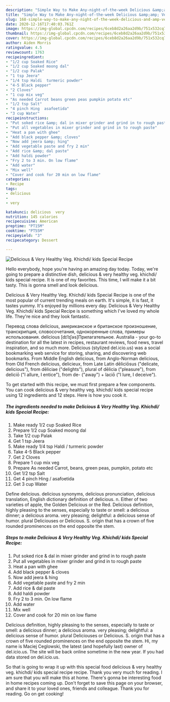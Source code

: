 ```yaml
---
description: "Simple Way to Make Any-night-of-the-week Delicious &amp;amp; Very Healthy Veg. Khichdi/ kids Special Recipe"
title: "Simple Way to Make Any-night-of-the-week Delicious &amp;amp; Very Healthy Veg. Khichdi/ kids Special Recipe"
slug: 168-simple-way-to-make-any-night-of-the-week-delicious-and-amp-very-healthy-veg-khichdi-kids-special-recipe
date: 2020-12-16T17:40:03.761Z
image: https://img-global.cpcdn.com/recipes/6ceb8d2a26aa2d9b/751x532cq70/delicious-very-healthy-veg-khichdi-kids-special-recipe-recipe-main-photo.jpg
thumbnail: https://img-global.cpcdn.com/recipes/6ceb8d2a26aa2d9b/751x532cq70/delicious-very-healthy-veg-khichdi-kids-special-recipe-recipe-main-photo.jpg
cover: https://img-global.cpcdn.com/recipes/6ceb8d2a26aa2d9b/751x532cq70/delicious-very-healthy-veg-khichdi-kids-special-recipe-recipe-main-photo.jpg
author: Aiden Morris
ratingvalue: 4.5
reviewcount: 1763
recipeingredient:
- "1/2 cup Soaked Rice"
- "1/2 cup Soaked moong dal"
- "1/2 cup Palak"
- "1 tsp Jeera"
- "1/4 tsp Haldi  turmeric powder"
- "4-5 Black pepper"
- "2 Cloves"
- "1 cup mix veg"
- "As needed Carrot beans green peas pumpkin potato etc"
- "1/2 tsp Salt"
- "4 pinch Hing  asafoetida"
- "3 cup Water"
recipeinstructions:
- "Put soked rice &amp; dal in mixer grinder and grind in to rough paste"
- "Put all vegetables in mixer grinder and grind in to rough paste"
- "Heat a pan with ghee"
- "Add black pepper &amp; cloves"
- "Now add jeera &amp; hing"
- "Add vegetable paste and fry 2 min"
- "Add rice &amp; dal paste"
- "Add haldi powder"
- "Fry 2 to 3 min. On low flame"
- "Add water"
- "Mix well"
- "Cover and cook for 20 min on low flame"
categories:
- Recipe
tags:
- delicious
- 
- very

katakunci: delicious  very 
nutrition: 145 calories
recipecuisine: American
preptime: "PT15M"
cooktime: "PT55M"
recipeyield: "3"
recipecategory: Dessert

---
```



![Delicious &amp; Very Healthy Veg. Khichdi/ kids Special Recipe](https://img-global.cpcdn.com/recipes/6ceb8d2a26aa2d9b/751x532cq70/delicious-very-healthy-veg-khichdi-kids-special-recipe-recipe-main-photo.jpg)

Hello everybody, hope you're having an amazing day today. Today, we're going to prepare a distinctive dish, delicious &amp; very healthy veg. khichdi/ kids special recipe. It is one of my favorites. This time, I will make it a bit tasty. This is gonna smell and look delicious.

Delicious &amp; Very Healthy Veg. Khichdi/ kids Special Recipe is one of the most popular of current trending meals on earth. It's simple, it is fast, it tastes yummy. It's enjoyed by millions every day. Delicious &amp; Very Healthy Veg. Khichdi/ kids Special Recipe is something which I've loved my whole life. They're nice and they look fantastic.

Перевод слова delicious, американское и британское произношение, транскрипция, словосочетания, однокоренные слова, примеры использования. delicious [dɪˈlɪʃəs]Прилагательное. Australia - your go-to destination for all the latest in recipes, restaurant reviews, food news, travel inspiration, and so much more. Delicious (stylized del.icio.us) was a social bookmarking web service for storing, sharing, and discovering web bookmarks. From Middle English delicious, from Anglo-Norman delicious, from Old French delicious, delicieux, from Late Latin dēliciōsus (&#34;delicate, delicious&#34;), from dēliciae (&#34;delights&#34;), plural of dēlicia (&#34;pleasure&#34;), from deliciō (&#34;I allure, I entice&#34;), from de- (&#34;away&#34;) + laciō (&#34;I lure, I deceive&#34;).


To get started with this recipe, we must first prepare a few components. You can cook delicious &amp; very healthy veg. khichdi/ kids special recipe using 12 ingredients and 12 steps. Here is how you cook it.

<!--inarticleads1-->

##### The ingredients needed to make Delicious &amp; Very Healthy Veg. Khichdi/ kids Special Recipe:

1. Make ready 1/2 cup Soaked Rice
1. Prepare 1/2 cup Soaked moong dal
1. Take 1/2 cup Palak
1. Get 1 tsp Jeera
1. Make ready 1/4 tsp Haldi / turmeric powder
1. Take 4-5 Black pepper
1. Get 2 Cloves
1. Prepare 1 cup mix veg
1. Prepare As needed Carrot, beans, green peas, pumpkin, potato etc
1. Get 1/2 tsp Salt
1. Get 4 pinch Hing / asafoetida
1. Get 3 cup Water


Define delicious. delicious synonyms, delicious pronunciation, delicious translation, English dictionary definition of delicious. n. Either of two varieties of apple, the Golden Delicious or the Red. Delicious definition, highly pleasing to the senses, especially to taste or smell: a delicious dinner; a delicious aroma. very pleasing; delightful: a delicious sense of humor. plural Deliciouses or Delicious. S. origin that has a crown of five rounded prominences on the end opposite the stem. 

<!--inarticleads2-->

##### Steps to make Delicious &amp; Very Healthy Veg. Khichdi/ kids Special Recipe:

1. Put soked rice &amp; dal in mixer grinder and grind in to rough paste
1. Put all vegetables in mixer grinder and grind in to rough paste
1. Heat a pan with ghee
1. Add black pepper &amp; cloves
1. Now add jeera &amp; hing
1. Add vegetable paste and fry 2 min
1. Add rice &amp; dal paste
1. Add haldi powder
1. Fry 2 to 3 min. On low flame
1. Add water
1. Mix well
1. Cover and cook for 20 min on low flame


Delicious definition, highly pleasing to the senses, especially to taste or smell: a delicious dinner; a delicious aroma. very pleasing; delightful: a delicious sense of humor. plural Deliciouses or Delicious. S. origin that has a crown of five rounded prominences on the end opposite the stem. Hi, my name is Maciej Ceglowski, the latest (and hopefully last) owner of del.icio.us. The site will be back online sometime in the new year. If you had data stored on del.icio.us. 

So that is going to wrap it up with this special food delicious &amp; very healthy veg. khichdi/ kids special recipe recipe. Thank you very much for reading. I am sure that you will make this at home. There's gonna be interesting food in home recipes coming up. Don't forget to save this page on your browser, and share it to your loved ones, friends and colleague. Thank you for reading. Go on get cooking!
